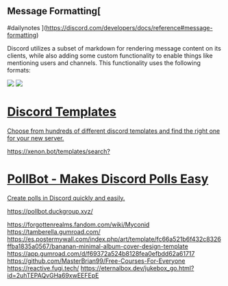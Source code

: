 ## Message Formatting[
#dailynotes 
](https://discord.com/developers/docs/reference#message-formatting)

Discord utilizes a subset of markdown for rendering message content on its clients, while also adding some custom functionality to enable things like mentioning users and channels. This functionality uses the following formats:

![](https://i.imgur.com/wAywnaz.png)
![](https://i.imgur.com/LVbxhEh.png)
<div class="rich-link-card-container"><a class="rich-link-card" href="https://xenon.bot/templates/search?" target="_blank">
	<div class="rich-link-image-container">
		<div class="rich-link-image" style="background-image: url('https://xenon.bot/logo-big.png')">
	</div>
	</div>
	<div class="rich-link-card-text">
		<h1 class="rich-link-card-title">Discord Templates</h1>
		<p class="rich-link-card-description">
		Choose from hundreds of different discord templates and find the right one for your new server.
		</p>
		<p class="rich-link-href">
		https://xenon.bot/templates/search?
		</p>
	</div>
</a></div>
<div class="rich-link-card-container"><a class="rich-link-card" href="https://pollbot.duckgroup.xyz/" target="_blank">
	<div class="rich-link-image-container">
		<div class="rich-link-image" style="background-image: url('https://pollbot.duckgroup.xyz/img/pollbot.png')">
	</div>
	</div>
	<div class="rich-link-card-text">
		<h1 class="rich-link-card-title">PollBot - Makes Discord Polls Easy</h1>
		<p class="rich-link-card-description">
		Create polls in Discord quickly and easily.
		</p>
		<p class="rich-link-href">
		https://pollbot.duckgroup.xyz/
		</p>
	</div>
</a></div>

https://forgottenrealms.fandom.com/wiki/Myconid
https://tamberella.gumroad.com/
https://es.postermywall.com/index.php/art/template/fc66a521b6f432c8326ffba1835a0567/bananan-minimal-album-cover-design-template
https://app.gumroad.com/d/f69372a524b8128fea0efbdd62a61717
https://github.com/MasterBrian99/Free-Courses-For-Everyone
https://reactive.fugi.tech/
https://eternalbox.dev/jukebox_go.html?id=2uhTEPAQvGHa69xwEEFEpE
